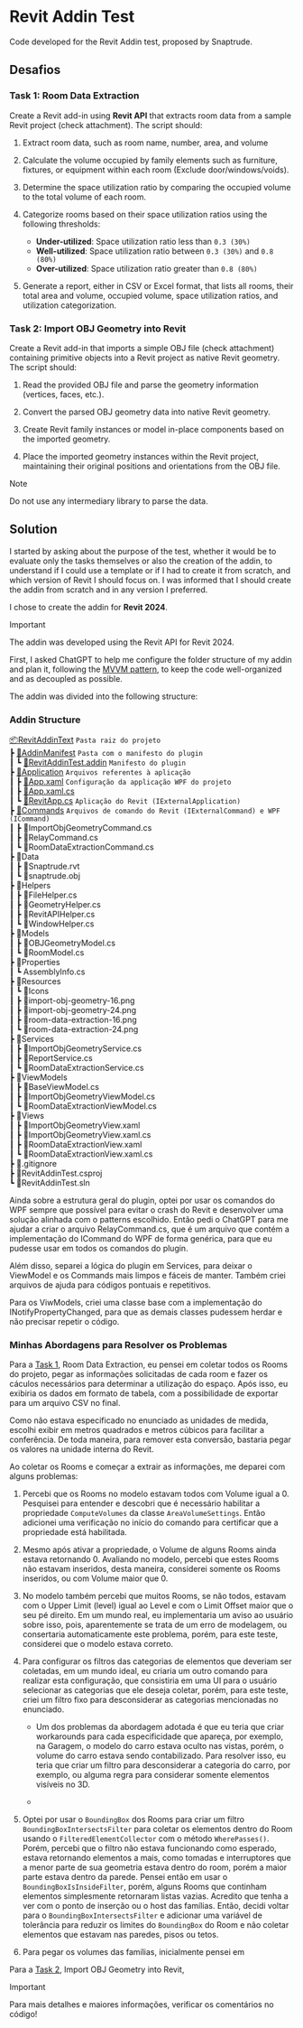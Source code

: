 # Revit Addin Test

Code developed for the Revit Addin test, proposed by Snaptrude.

## Desafios

### Task 1: Room Data Extraction

Create a Revit add-in using **Revit API** that extracts room data from a sample Revit project (check attachment). The script should:

1. Extract room data, such as room name, number, area, and volume

2. Calculate the volume occupied by family elements such as furniture, fixtures, or equipment within each room (Exclude door/windows/voids).

3. Determine the space utilization ratio by comparing the occupied volume to the total volume of each room.

4. Categorize rooms based on their space utilization ratios using the following thresholds:

	- **Under-utilized**: Space utilization ratio less than `0.3 (30%)`
	- **Well-utilized**: Space utilization ratio between `0.3 (30%)` and `0.8 (80%)`
	- **Over-utilized**: Space utilization ratio greater than `0.8 (80%)`

5. Generate a report, either in CSV or Excel format, that lists all rooms, their total area and volume, occupied volume, space utilization ratios, and utilization categorization.


### Task 2: Import OBJ Geometry into Revit

Create a Revit add-in that imports a simple OBJ file (check attachment) containing primitive objects into a Revit project as native Revit geometry. The script should:

1. Read the provided OBJ file and parse the geometry information (vertices, faces, etc.).

2. Convert the parsed OBJ geometry data into native Revit geometry.

3. Create Revit family instances or model in-place components based on the imported geometry.

4. Place the imported geometry instances within the Revit project, maintaining their original positions and orientations from the OBJ file.

> [!NOTE]
> Do not use any intermediary library to parse the data.

## Solution

I started by asking about the purpose of the test, whether it would be to evaluate only the tasks themselves or also the creation of the addin, to understand if I could use a template or if I had to create it from scratch, and which version of Revit I should focus on. I was informed that I should create the addin from scratch and in any version I preferred.

I chose to create the addin for **Revit 2024**.

> [!IMPORTANT]
> The addin was developed using the Revit API for Revit 2024.

First, I asked ChatGPT to help me configure the folder structure of my addin and plan it, following the [MVVM pattern](https://en.wikipedia.org/wiki/Model%E2%80%93view%E2%80%93viewmodel), to keep the code well-organized and as decoupled as possible.

The addin was divided into the following structure:

### Addin Structure

[📦RevitAddinText](./RevitAddinTest/) `Pasta raiz do projeto`  
 ┣ [📂AddinManifest](./RevitAddinTest/AddinManifest/) `Pasta com o manifesto do plugin`   
 ┃ ┗ [📜RevitAddinTest.addin](./RevitAddinTest/AddinManifest/RevitAddinTest.addin) `Manifesto do plugin`  
 ┣ [📂Application](./RevitAddinTest/Application/) `Arquivos referentes à aplicação`  
 ┃ ┣ [📜App.xaml](./RevitAddinTest/Application/App.xaml) `Configuração da applicação WPF do projeto`  
 ┃ ┣ [📜App.xaml.cs](./RevitAddinTest/Application/App.xaml.cs)  
 ┃ ┗ [📜RevitApp.cs](./RevitAddinTest/Application/RevitApp.cs) `Aplicação do Revit (IExternalApplication)`  
 ┣ [📂Commands](./RevitAddinTest/Commands/) `Arquivos de comando do Revit (IExternalCommand) e WPF (ICommand)`  
 ┃ ┣ 📜ImportObjGeometryCommand.cs  
 ┃ ┣ 📜RelayCommand.cs  
 ┃ ┗ 📜RoomDataExtractionCommand.cs   
 ┣ 📂Data  
 ┃ ┣ 📜Snaptrude.rvt  
 ┃ ┗ 📜snaptrude.obj  
 ┣ 📂Helpers  
 ┃ ┣ 📜FileHelper.cs  
 ┃ ┣ 📜GeometryHelper.cs  
 ┃ ┣ 📜RevitAPIHelper.cs  
 ┃ ┗ 📜WindowHelper.cs  
 ┣ 📂Models  
 ┃ ┣ 📜OBJGeometryModel.cs  
 ┃ ┗ 📜RoomModel.cs   
 ┣ 📂Properties   
 ┃ ┗ AssemblyInfo.cs   
 ┣ 📂Resources   
 ┃ ┗ 📂Icons  
 ┃   ┣ 📜import-obj-geometry-16.png  
 ┃   ┣ 📜import-obj-geometry-24.png  
 ┃   ┣ 📜room-data-extraction-16.png  
 ┃   ┗ 📜room-data-extraction-24.png  
 ┣ 📂Services  
 ┃ ┣ 📜ImportObjGeometryService.cs  
 ┃ ┣ 📜ReportService.cs  
 ┃ ┗ 📜RoomDataExtractionService.cs   
 ┣ 📂ViewModels  
 ┃ ┣ 📜BaseViewModel.cs  
 ┃ ┣ 📜ImportObjGeometryViewModel.cs   
 ┃ ┗ 📜RoomDataExtractionViewModel.cs   
 ┣ 📂Views  
 ┃ ┣ 📜ImportObjGeometryView.xaml  
 ┃ ┣ 📜ImportObjGeometryView.xaml.cs  
 ┃ ┣ 📜RoomDataExtractionView.xaml  
 ┃ ┗ 📜RoomDataExtractionView.xaml.cs   
 ┣ 📜.gitignore  
 ┣ 📜RevitAddinTest.csproj  
 ┗ 📜RevitAddinTest.sln  

Ainda sobre a estrutura geral do plugin, optei por usar os comandos do WPF sempre que possível para evitar o crash do Revit e desenvolver uma solução alinhada com o patterns escolhido. Então pedi o ChatGPT para me ajudar a criar o arquivo RelayCommand.cs, que é um arquivo que contém a implementação do ICommand do WPF de forma genérica, para que eu pudesse usar em todos os comandos do plugin.

Além disso, separei a lógica do plugin em Services, para deixar o ViewModel e os Commands mais limpos e fáceis de manter. Também criei arquivos de ajuda para códigos pontuais e repetitivos.

Para os ViwModels, criei uma classe base com a implementação do INotifyPropertyChanged, para que as demais classes pudessem herdar e não precisar repetir o código.

### Minhas Abordagens para Resolver os Problemas

Para a [Task 1](#task-1-room-data-extraction), Room Data Extraction, eu pensei em coletar todos os Rooms do projeto, pegar as informações solicitadas de cada room e fazer os cáculos necessários para determinar a utilização do espaço. Após isso, eu exibiria os dados em formato de tabela, com a possibilidade de exportar para um arquivo CSV no final.

Como não estava especificado no enunciado as unidades de medida, escolhi exibir em metros quadrados e metros cúbicos para facilitar a conferência. De toda maneira, para remover esta conversão, bastaria pegar os valores na unidade interna do Revit.

Ao coletar os Rooms e começar a extrair as informações, me deparei com alguns problemas:

1. Percebi que os Rooms no modelo estavam todos com Volume igual a 0. Pesquisei para entender e descobri que é necessário habilitar a propriedade `ComputeVolumes` da classe `AreaVolumeSettings`. Então adicionei uma verificação no início do comando para certificar que a propriedade está habilitada.

1. Mesmo após ativar a propriedade, o Volume de alguns Rooms ainda estava retornando 0. Avaliando no modelo, percebi que estes Rooms não estavam inseridos, desta maneira, considerei somente os Rooms inseridos, ou com Volume maior que 0.

1. No modelo também percebi que muitos Rooms, se não todos, estavam com o Upper Limit (level) igual ao Level e com o Limit Offset maior que o seu pé direito. Em um mundo real, eu implementaria um aviso ao usuário sobre isso, pois, aparentemente se trata de um erro de modelagem, ou consertaria automaticamente este problema, porém, para este teste, considerei que o modelo estava correto.

1. Para configurar os filtros das categorias de elementos que deveriam ser coletadas, em um mundo ideal, eu criaria um outro comando para realizar esta configuração, que consistiria em uma UI para o usuário selecionar as categorias que ele deseja coletar, porém, para este teste, criei um filtro fixo para desconsiderar as categorias mencionadas no enunciado.

	- Um dos problemas da abordagem adotada é que eu teria que criar workarounds para cada especificidade que apareça, por exemplo, na Garagem, o modelo do carro estava oculto nas vistas, porém, o volume do carro estava sendo contabilizado. Para resolver isso, eu teria que criar um filtro para desconsiderar a categoria do carro, por exemplo, ou alguma regra para considerar somente elementos visíveis no 3D.
	
	- 

1. Optei por usar o `BoundingBox` dos Rooms para criar um filtro `BoundingBoxIntersectsFilter` para coletar os elementos dentro do Room usando o `FilteredElementCollector` com o método `WherePasses()`. Porém, percebi que o filtro não estava funcionando como esperado, estava retornando elementos a mais, como tomadas e interruptores que a menor parte de sua geometria estava dentro do room, porém a maior parte estava dentro da parede. Pensei então em usar o `BoundingBoxIsInsideFilter`, porém, alguns Rooms que continham elementos simplesmente retornaram listas vazias. Acredito que tenha a ver com o ponto de inserção ou o host das famílias. Então, decidi voltar para o `BoundingBoxIntersectsFilter` e adicionar uma variável de tolerância para reduzir os limites do `BoundingBox` do Room e não coletar elementos que estavam nas paredes, pisos ou tetos.

1. Para pegar os volumes das famílias, inicialmente pensei em 

Para a [Task 2](#task-2-import-obj-geometry-into-revit), Import OBJ Geometry into Revit, 


> [!IMPORTANT]
> Para mais detalhes e maiores informações, verificar os comentários no código!